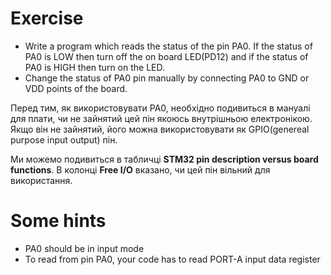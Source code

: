# Exercise
- Write a program which reads the status of the pin PA0. If the status of PA0 is LOW then turn off the on board LED(PD12) and if the status of PA0 is HIGH then turn on the LED.
- Change the status of PA0 pin manually by connecting PA0 to GND or VDD points of the board.

Перед тим, як використовувати PA0, необхідно подивиться в мануалі для плати, чи не зайнятий цей пін якоюсь внутрішньою електронікою. Якщо він не зайнятий, його можна використовувати як GPIO(genereal purpose input output) пін.

Ми можемо подивиться в табличці **STM32 pin description versus board functions**. В колонці **Free I/O** вказано, чи цей пін вільний для використання.

# Some hints
- PA0 should be in input mode
- To read from pin PA0, your code has to read PORT-A input data register